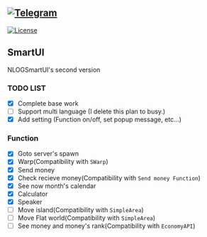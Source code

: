 [![Telegram](https://img.shields.io/badge/Telegram-NLOG-blue.svg?logo=telegram)](https://t.me/andlog)
---
[![License](https://img.shields.io/github/license/nnnlog/SmartUI.svg?label=License)](LICENSE)

## SmartUI
NLOGSmartUI's second version

### TODO LIST
* [x] Complete base work
* [ ] Support multi language (I delete this plan to busy.)
* [x] Add setting (Function on/off, set popup message, etc...) 

### Function
* [x] Goto server's spawn
* [x] Warp(Compatibility with ```SWarp```)
* [x] Send money
* [x] Check recieve money(Compatibility with ```Send money Function```)
* [x] See now month's calendar
* [x] Calculator
* [x] Speaker
* [ ] Move island(Compatibility with ```SimpleArea```)
* [ ] Move Flat world(Compatibility with ```SimpleArea```)
* [ ] See money and money's rank(Compatibility with ```EconomyAPI```)
